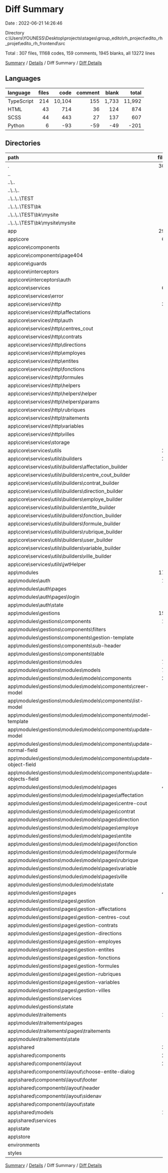 # Diff Summary

Date : 2022-06-21 14:26:46

Directory c:\\Users\\YOUNESS\\Desktop\\projects\\stages\\group_edito\\rh_project\\edito_rh_projet\\edito_rh_frontend\\src

Total : 307 files,  11168 codes, 159 comments, 1945 blanks, all 13272 lines

[Summary](results.md) / [Details](details.md) / Diff Summary / [Diff Details](diff-details.md)

## Languages
| language | files | code | comment | blank | total |
| :--- | ---: | ---: | ---: | ---: | ---: |
| TypeScript | 214 | 10,104 | 155 | 1,733 | 11,992 |
| HTML | 43 | 714 | 36 | 124 | 874 |
| SCSS | 44 | 443 | 27 | 137 | 607 |
| Python | 6 | -93 | -59 | -49 | -201 |

## Directories
| path | files | code | comment | blank | total |
| :--- | ---: | ---: | ---: | ---: | ---: |
| . | 307 | 11,168 | 159 | 1,945 | 13,272 |
| .. | 6 | -93 | -59 | -49 | -201 |
| ..\\.. | 6 | -93 | -59 | -49 | -201 |
| ..\\..\\.. | 6 | -93 | -59 | -49 | -201 |
| ..\\..\\..\\TEST | 6 | -93 | -59 | -49 | -201 |
| ..\\..\\..\\TEST\\bk | 6 | -93 | -59 | -49 | -201 |
| ..\\..\\..\\TEST\\bk\\mysite | 6 | -93 | -59 | -49 | -201 |
| ..\\..\\..\\TEST\\bk\\mysite\\mysite | 5 | -78 | -56 | -44 | -178 |
| app | 293 | 11,194 | 155 | 1,971 | 13,320 |
| app\\core | 69 | 1,779 | 5 | 449 | 2,233 |
| app\\core\\components | 4 | 41 | 0 | 13 | 54 |
| app\\core\\components\\page404 | 4 | 41 | 0 | 13 | 54 |
| app\\core\\guards | 2 | 33 | 0 | 13 | 46 |
| app\\core\\interceptors | 2 | 94 | 0 | 18 | 112 |
| app\\core\\interceptors\\auth | 2 | 94 | 0 | 18 | 112 |
| app\\core\\services | 60 | 1,507 | 4 | 401 | 1,912 |
| app\\core\\services\\error | 2 | 29 | 0 | 9 | 38 |
| app\\core\\services\\http | 30 | 789 | 4 | 231 | 1,024 |
| app\\core\\services\\http\\affectations | 2 | 48 | 0 | 15 | 63 |
| app\\core\\services\\http\\auth | 2 | 38 | 4 | 17 | 59 |
| app\\core\\services\\http\\centres_cout | 2 | 48 | 0 | 16 | 64 |
| app\\core\\services\\http\\contrats | 2 | 48 | 0 | 15 | 63 |
| app\\core\\services\\http\\directions | 2 | 48 | 0 | 16 | 64 |
| app\\core\\services\\http\\employes | 2 | 59 | 0 | 17 | 76 |
| app\\core\\services\\http\\entites | 2 | 48 | 0 | 16 | 64 |
| app\\core\\services\\http\\fonctions | 2 | 48 | 0 | 17 | 65 |
| app\\core\\services\\http\\formules | 2 | 57 | 0 | 17 | 74 |
| app\\core\\services\\http\\helpers | 4 | 169 | 0 | 28 | 197 |
| app\\core\\services\\http\\helpers\\helper | 2 | 77 | 0 | 15 | 92 |
| app\\core\\services\\http\\helpers\\params | 2 | 92 | 0 | 13 | 105 |
| app\\core\\services\\http\\rubriques | 2 | 48 | 0 | 16 | 64 |
| app\\core\\services\\http\\traitements | 2 | 31 | 0 | 11 | 42 |
| app\\core\\services\\http\\variables | 2 | 46 | 0 | 16 | 62 |
| app\\core\\services\\http\\villes | 2 | 53 | 0 | 14 | 67 |
| app\\core\\services\\storage | 2 | 83 | 0 | 24 | 107 |
| app\\core\\services\\utils | 26 | 606 | 0 | 137 | 743 |
| app\\core\\services\\utils\\builders | 24 | 578 | 0 | 127 | 705 |
| app\\core\\services\\utils\\builders\\affectation_builder | 2 | 32 | 0 | 10 | 42 |
| app\\core\\services\\utils\\builders\\centre_cout_builder | 2 | 32 | 0 | 10 | 42 |
| app\\core\\services\\utils\\builders\\contrat_builder | 2 | 32 | 0 | 11 | 43 |
| app\\core\\services\\utils\\builders\\direction_builder | 2 | 32 | 0 | 10 | 42 |
| app\\core\\services\\utils\\builders\\employe_builder | 2 | 207 | 0 | 12 | 219 |
| app\\core\\services\\utils\\builders\\entite_builder | 2 | 32 | 0 | 10 | 42 |
| app\\core\\services\\utils\\builders\\fonction_builder | 2 | 32 | 0 | 11 | 43 |
| app\\core\\services\\utils\\builders\\formule_builder | 2 | 47 | 0 | 10 | 57 |
| app\\core\\services\\utils\\builders\\rubrique_builder | 2 | 32 | 0 | 10 | 42 |
| app\\core\\services\\utils\\builders\\user_builder | 2 | 36 | 0 | 11 | 47 |
| app\\core\\services\\utils\\builders\\variable_builder | 2 | 32 | 0 | 12 | 44 |
| app\\core\\services\\utils\\builders\\ville_builder | 2 | 32 | 0 | 10 | 42 |
| app\\core\\services\\utils\\jwtHelper | 2 | 28 | 0 | 10 | 38 |
| app\\modules | 175 | 8,099 | 139 | 1,163 | 9,401 |
| app\\modules\\auth | 11 | 383 | 4 | 107 | 494 |
| app\\modules\\auth\\pages | 4 | 222 | 4 | 60 | 286 |
| app\\modules\\auth\\pages\\login | 4 | 222 | 4 | 60 | 286 |
| app\\modules\\auth\\state | 5 | 129 | 0 | 40 | 169 |
| app\\modules\\gestions | 153 | 7,619 | 135 | 1,026 | 8,780 |
| app\\modules\\gestions\\components | 17 | 753 | 27 | 140 | 920 |
| app\\modules\\gestions\\components\\filters | 5 | 369 | 21 | 64 | 454 |
| app\\modules\\gestions\\components\\gestion-template | 4 | 149 | 1 | 30 | 180 |
| app\\modules\\gestions\\components\\sub-header | 4 | 76 | 0 | 20 | 96 |
| app\\modules\\gestions\\components\\table | 4 | 159 | 5 | 26 | 190 |
| app\\modules\\gestions\\modules | 79 | 4,762 | 69 | 562 | 5,393 |
| app\\modules\\gestions\\modules\\models | 79 | 4,762 | 69 | 562 | 5,393 |
| app\\modules\\gestions\\modules\\models\\components | 28 | 1,612 | 52 | 243 | 1,907 |
| app\\modules\\gestions\\modules\\models\\components\\creer-model | 4 | 235 | 8 | 38 | 281 |
| app\\modules\\gestions\\modules\\models\\components\\list-model | 4 | 174 | 9 | 27 | 210 |
| app\\modules\\gestions\\modules\\models\\components\\model-template | 4 | 104 | 0 | 19 | 123 |
| app\\modules\\gestions\\modules\\models\\components\\update-model | 4 | 400 | 12 | 50 | 462 |
| app\\modules\\gestions\\modules\\models\\components\\update-normal-field | 4 | 243 | 8 | 37 | 288 |
| app\\modules\\gestions\\modules\\models\\components\\update-object-field | 4 | 156 | 5 | 27 | 188 |
| app\\modules\\gestions\\modules\\models\\components\\update-objects-field | 4 | 300 | 10 | 45 | 355 |
| app\\modules\\gestions\\modules\\models\\pages | 44 | 1,105 | 0 | 198 | 1,303 |
| app\\modules\\gestions\\modules\\models\\pages\\affectation | 4 | 100 | 0 | 16 | 116 |
| app\\modules\\gestions\\modules\\models\\pages\\centre-cout | 4 | 100 | 0 | 17 | 117 |
| app\\modules\\gestions\\modules\\models\\pages\\contrat | 4 | 100 | 0 | 17 | 117 |
| app\\modules\\gestions\\modules\\models\\pages\\direction | 4 | 101 | 0 | 19 | 120 |
| app\\modules\\gestions\\modules\\models\\pages\\employe | 4 | 100 | 0 | 17 | 117 |
| app\\modules\\gestions\\modules\\models\\pages\\entite | 4 | 100 | 0 | 18 | 118 |
| app\\modules\\gestions\\modules\\models\\pages\\fonction | 4 | 100 | 0 | 19 | 119 |
| app\\modules\\gestions\\modules\\models\\pages\\formule | 4 | 100 | 0 | 19 | 119 |
| app\\modules\\gestions\\modules\\models\\pages\\rubrique | 4 | 100 | 0 | 19 | 119 |
| app\\modules\\gestions\\modules\\models\\pages\\variable | 4 | 100 | 0 | 20 | 120 |
| app\\modules\\gestions\\modules\\models\\pages\\ville | 4 | 104 | 0 | 17 | 121 |
| app\\modules\\gestions\\modules\\models\\state | 5 | 1,956 | 17 | 114 | 2,087 |
| app\\modules\\gestions\\pages | 48 | 950 | 0 | 194 | 1,144 |
| app\\modules\\gestions\\pages\\gestion | 4 | 112 | 0 | 23 | 135 |
| app\\modules\\gestions\\pages\\gestion-affectations | 4 | 76 | 0 | 14 | 90 |
| app\\modules\\gestions\\pages\\gestion-centres-cout | 4 | 76 | 0 | 17 | 93 |
| app\\modules\\gestions\\pages\\gestion-contrats | 4 | 76 | 0 | 17 | 93 |
| app\\modules\\gestions\\pages\\gestion-directions | 4 | 76 | 0 | 17 | 93 |
| app\\modules\\gestions\\pages\\gestion-employes | 4 | 76 | 0 | 17 | 93 |
| app\\modules\\gestions\\pages\\gestion-entites | 4 | 76 | 0 | 16 | 92 |
| app\\modules\\gestions\\pages\\gestion-fonctions | 4 | 78 | 0 | 14 | 92 |
| app\\modules\\gestions\\pages\\gestion-formules | 4 | 76 | 0 | 15 | 91 |
| app\\modules\\gestions\\pages\\gestion-rubriques | 4 | 76 | 0 | 16 | 92 |
| app\\modules\\gestions\\pages\\gestion-variables | 4 | 76 | 0 | 13 | 89 |
| app\\modules\\gestions\\pages\\gestion-villes | 4 | 76 | 0 | 15 | 91 |
| app\\modules\\gestions\\services | 2 | 387 | 5 | 23 | 415 |
| app\\modules\\gestions\\state | 5 | 672 | 34 | 100 | 806 |
| app\\modules\\traitements | 11 | 97 | 0 | 30 | 127 |
| app\\modules\\traitements\\pages | 4 | 47 | 0 | 14 | 61 |
| app\\modules\\traitements\\pages\\traitements | 4 | 47 | 0 | 14 | 61 |
| app\\modules\\traitements\\state | 5 | 14 | 0 | 9 | 23 |
| app\\shared | 38 | 1,104 | 7 | 318 | 1,429 |
| app\\shared\\components | 22 | 458 | 4 | 153 | 615 |
| app\\shared\\components\\layout | 22 | 458 | 4 | 153 | 615 |
| app\\shared\\components\\layout\\choose-entite-dialog | 4 | 71 | 0 | 21 | 92 |
| app\\shared\\components\\layout\\footer | 4 | 61 | 0 | 14 | 75 |
| app\\shared\\components\\layout\\header | 4 | 168 | 4 | 61 | 233 |
| app\\shared\\components\\layout\\sidenav | 4 | 75 | 0 | 22 | 97 |
| app\\shared\\components\\layout\\state | 6 | 83 | 0 | 35 | 118 |
| app\\shared\\models | 14 | 619 | 3 | 154 | 776 |
| app\\shared\\services | 2 | 27 | 0 | 11 | 38 |
| app\\state | 4 | 29 | 0 | 14 | 43 |
| app\\store | 1 | 32 | 0 | 4 | 36 |
| environments | 2 | 8 | 11 | 4 | 23 |
| styles | 1 | 8 | 0 | 1 | 9 |

[Summary](results.md) / [Details](details.md) / Diff Summary / [Diff Details](diff-details.md)